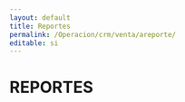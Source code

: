 ```yaml
---
layout: default
title: Reportes
permalink: /Operacion/crm/venta/areporte/
editable: si
---
```


# REPORTES

